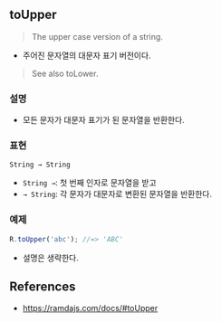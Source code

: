 ## toUpper
> The upper case version of a string.
- 주어진 문자열의 대문자 표기 버전이다.
> See also toLower.

### 설명
- 모든 문자가 대문자 표기가 된 문자열을 반환한다.

### 표현
```
String → String
```
- `String →`: 첫 번째 인자로 문자열을 받고
- `→ String`: 각 문자가 대문자로 변환된 문자열을 반환한다.

### 예제
```js
R.toUpper('abc'); //=> 'ABC'
```
- 설명은 생략한다.

## References
- https://ramdajs.com/docs/#toUpper
